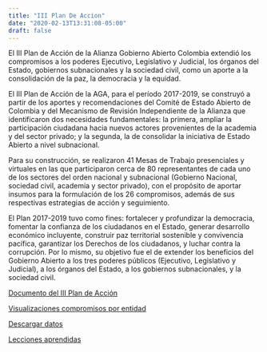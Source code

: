 ```yaml
---
title: "III Plan De Accion"
date: "2020-02-13T13:31:08-05:00"
draft: false
---
```


El III Plan de Acción de la Alianza Gobierno Abierto Colombia extendió los compromisos a los poderes Ejecutivo, Legislativo y Judicial, los órganos del Estado, gobiernos subnacionales y la sociedad civil, como un aporte a la consolidación de la paz, la democracia y la equidad.

El III Plan de Acción de la AGA, para el período 2017-2019, se construyó a partir de los aportes y recomendaciones del Comité de Estado Abierto de Colombia y del Mecanismo de Revisión Independiente de la Alianza que identificaron dos necesidades fundamentales: la primera, ampliar la participación ciudadana hacia nuevos actores provenientes de la academia y del sector privado; y la segunda, la de consolidar la iniciativa de Estado Abierto a nivel subnacional.

Para su construcción, se realizaron 41 Mesas de Trabajo presenciales y virtuales en las que participaron cerca de 80 representantes de cada uno de los sectores del orden nacional y subnacional (Gobierno Nacional, sociedad civil, academia y sector privado), con el propósito de aportar insumos para la formulación de los 26 compromisos, además de sus respectivas estrategias de acción y seguimiento.

El Plan 2017-2019 tuvo como fines: fortalecer y profundizar la democracia, fomentar la confianza de los ciudadanos en el Estado, generar desarrollo económico incluyente, construir paz territorial sostenible y convivencia pacífica, garantizar los Derechos de los ciudadanos, y luchar contra la corrupción. Por lo mismo, su objetivo fue el de extender los beneficios del Gobierno Abierto a los tres poderes públicos (Ejecutivo, Legislativo y Judicial), a los órganos del Estado, a los gobiernos subnacionales, y la sociedad civil.

[Documento del III Plan de Acción](https://somosmas.org/aga/docs/III-Plan-Colombia_GobAb.pdf)

[Visualizaciones compromisos por entidad](https://datasketch.github.io/aga-indicators/)

[Descargar datos](https://docs.google.com/spreadsheets/d/1l7gFSe1nEO_t9n5V9ybbCWGuDUgpVroWg_aYTbA0rL8/edit#gid=0)

[Lecciones aprendidas](https://docs.google.com/presentation/d/171Rif-dDnh4OMe5fPtoa_rxZjsB9-eWHtCgQD2Poa60/edit#slide=id.p1)
